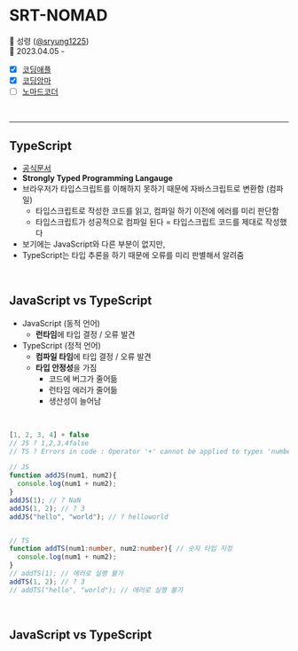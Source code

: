 # SRT-NOMAD

💙 성령 ([@sryung1225](https://github.com/sryung1225)) <br>
💙 2023.04.05 -

- [x] [코딩애플](https://www.youtube.com/watch?v=xkpcNolC270)
- [x] [코딩앙마](https://youtube.com/playlist?list=PLZKTXPmaJk8KhKQ_BILr1JKCJbR0EGlx0)
- [ ] [노마드코더](https://nomadcoders.co/typescript-for-beginners)

<br>

***


## TypeScript
- [공식문서](https://www.typescriptlang.org/ko/)
- **Strongly Typed Programming Langauge**
- 브라우저가 타입스크립트를 이해하지 못하기 때문에 자바스크립트로 변환함 (컴파일)
  - 타입스크립트로 작성한 코드를 읽고, 컴파일 하기 이전에 에러를 미리 판단함
  - 타입스크립트가 성공적으로 컴파일 된다 = 타입스크립트 코드를 제대로 작성했다
- 보기에는 JavaScript와 다른 부분이 없지만,
- TypeScript는 타입 추론을 하기 때문에 오류를 미리 판별해서 알려줌

<br>

## JavaScript vs TypeScript
- JavaScript (동적 언어)
  - **런타임**에 타입 결정 / 오류 발견
- TypeScript (정적 언어)
  - **컴파일 타임**에 타입 결정 / 오류 발견
  - **타입 안정성**을 가짐
    - 코드에 버그가 줄어듦
    - 런타임 에러가 줄어듦
    - 생산성이 늘어남

<br>

```ts
[1, 2, 3, 4] + false 
// JS ? 1,2,3,4false
// TS ? Errors in code : Operator '+' cannot be applied to types 'number[]' and 'boolean'.
```

```ts
// JS
function addJS(num1, num2){
  console.log(num1 + num2);
}
addJS(1); // ? NaN
addJS(1, 2); // ? 3
addJS("hello", "world"); // ? helloworld


// TS
function addTS(num1:number, num2:number){ // 숫자 타입 지정
  console.log(num1 + num2);
}
// addTS(1); // 에러로 실행 불가
addTS(1, 2); // ? 3
// addTS("hello", "world"); // 에러로 실행 불가
```

<br>

## JavaScript vs TypeScript
